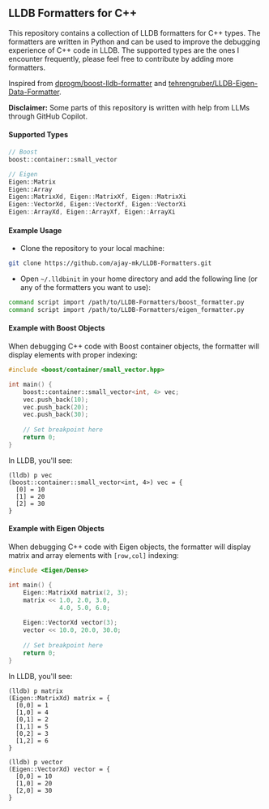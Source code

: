 ## LLDB Formatters for C++

This repository contains a collection of LLDB formatters for C++ types. The formatters are written in Python and can be used to improve the debugging experience of C++ code in LLDB. The supported types are the ones I encounter frequently, please feel free to contribute by adding more formatters. 

Inspired from [dprogm/boost-lldb-formatter](https://github.com/dprogm/boost-lldb-formatter) and [tehrengruber/LLDB-Eigen-Data-Formatter](https://github.com/tehrengruber/LLDB-Eigen-Data-Formatter).

**Disclaimer:** Some parts of this repository is written with help from LLMs through GitHub Copilot.

#### Supported Types
```c++
// Boost
boost::container::small_vector

// Eigen
Eigen::Matrix
Eigen::Array
Eigen::MatrixXd, Eigen::MatrixXf, Eigen::MatrixXi
Eigen::VectorXd, Eigen::VectorXf, Eigen::VectorXi
Eigen::ArrayXd, Eigen::ArrayXf, Eigen::ArrayXi
```

#### Example Usage
- Clone the repository to your local machine:
```sh
git clone https://github.com/ajay-mk/LLDB-Formatters.git
```
- Open `~/.lldbinit` in your home directory and add the following line (or any of the formatters you want to use):
```sh
command script import /path/to/LLDB-Formatters/boost_formatter.py
command script import /path/to/LLDB-Formatters/eigen_formatter.py
```

#### Example with Boost Objects
When debugging C++ code with Boost container objects, the formatter will display elements with proper indexing:

```cpp
#include <boost/container/small_vector.hpp>

int main() {
    boost::container::small_vector<int, 4> vec;
    vec.push_back(10);
    vec.push_back(20);
    vec.push_back(30);
    
    // Set breakpoint here
    return 0;
}
```

In LLDB, you'll see:
```
(lldb) p vec
(boost::container::small_vector<int, 4>) vec = {
  [0] = 10
  [1] = 20
  [2] = 30
}
```

#### Example with Eigen Objects
When debugging C++ code with Eigen objects, the formatter will display matrix and array elements with `[row,col]` indexing:

```cpp
#include <Eigen/Dense>

int main() {
    Eigen::MatrixXd matrix(2, 3);
    matrix << 1.0, 2.0, 3.0,
              4.0, 5.0, 6.0;
              
    Eigen::VectorXd vector(3);
    vector << 10.0, 20.0, 30.0;
    
    // Set breakpoint here
    return 0;
}
```

In LLDB, you'll see:
```
(lldb) p matrix
(Eigen::MatrixXd) matrix = {
  [0,0] = 1
  [1,0] = 4
  [0,1] = 2
  [1,1] = 5
  [0,2] = 3
  [1,2] = 6
}

(lldb) p vector
(Eigen::VectorXd) vector = {
  [0,0] = 10
  [1,0] = 20
  [2,0] = 30
}
```
